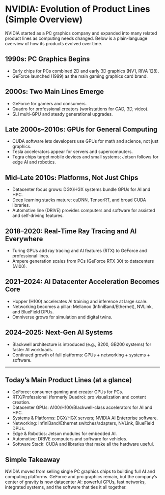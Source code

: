 # NVIDIA: Evolution of Product Lines (Simple Overview)

NVIDIA started as a PC graphics company and expanded into many related product lines as computing needs changed. Below is a plain-language overview of how its products evolved over time.

## 1990s: PC Graphics Begins
- Early chips for PCs combined 2D and early 3D graphics (NV1, RIVA 128).
- GeForce launched (1999) as the main gaming graphics card brand.

## 2000s: Two Main Lines Emerge
- GeForce for gamers and consumers.
- Quadro for professional creators (workstations for CAD, 3D, video).
- SLI multi-GPU and steady generational upgrades.

## Late 2000s–2010s: GPUs for General Computing
- CUDA software lets developers use GPUs for math and science, not just graphics.
- Tesla accelerators appear for servers and supercomputers.
- Tegra chips target mobile devices and small systems; Jetson follows for edge AI and robotics.

## Mid–Late 2010s: Platforms, Not Just Chips
- Datacenter focus grows: DGX/HGX systems bundle GPUs for AI and HPC.
- Deep learning stacks mature: cuDNN, TensorRT, and broad CUDA libraries.
- Automotive line (DRIVE) provides computers and software for assisted and self-driving features.

## 2018–2020: Real‑Time Ray Tracing and AI Everywhere
- Turing GPUs add ray tracing and AI features (RTX) to GeForce and professional lines.
- Ampere generation scales from PCs (GeForce RTX 30) to datacenters (A100).

## 2021–2024: AI Datacenter Acceleration Becomes Core
- Hopper (H100) accelerates AI training and inference at large scale.
- Networking becomes a pillar: Mellanox (InfiniBand/Ethernet), NVLink, and BlueField DPUs.
- Omniverse grows for simulation and digital twins.

## 2024–2025: Next-Gen AI Systems
- Blackwell architecture is introduced (e.g., B200, GB200 systems) for faster AI workloads.
- Continued growth of full platforms: GPUs + networking + systems + software.

---

## Today’s Main Product Lines (at a glance)
- GeForce: consumer gaming and creator GPUs for PCs.
- RTX/Professional (formerly Quadro): pro visualization and content creation.
- Datacenter GPUs: A100/H100/Blackwell-class accelerators for AI and HPC.
- Systems & Platforms: DGX/HGX servers; NVIDIA AI Enterprise software.
- Networking: InfiniBand/Ethernet switches/adapters, NVLink, BlueField DPUs.
- Edge & Robotics: Jetson modules for embedded AI.
- Automotive: DRIVE computers and software for vehicles.
- Software Stack: CUDA and libraries that make all the hardware useful.

## Simple Takeaway
NVIDIA moved from selling single PC graphics chips to building full AI and computing platforms. GeForce and pro graphics remain, but the company’s center of gravity is now datacenter AI: powerful GPUs, fast networks, integrated systems, and the software that ties it all together.

